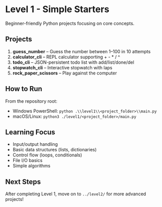 # Level 1 - Simple Starters

Beginner-friendly Python projects focusing on core concepts.

## Projects

1. **guess_number** – Guess the number between 1–100 in 10 attempts
2. **calculator_cli** – REPL calculator supporting + - * / ^
3. **todo_cli** – JSON-persistent todo list with add/list/done/del
4. **stopwatch_cli** – Interactive stopwatch with laps
5. **rock_paper_scissors** – Play against the computer

## How to Run

From the repository root:

- Windows PowerShell: `python .\\level1\\<project_folder>\\main.py`
- macOS/Linux: `python3 ./level1/<project_folder>/main.py`

## Learning Focus

- Input/output handling
- Basic data structures (lists, dictionaries)
- Control flow (loops, conditionals)
- File I/O basics
- Simple algorithms

## Next Steps

After completing Level 1, move on to `../level2/` for more advanced projects!
